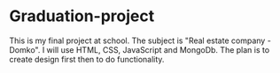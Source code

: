 # Graduation-project
This is my final project at school.
The subject is "Real estate company - Domko".
I will use HTML, CSS, JavaScript and MongoDb.
The plan is to create design first then to do functionality.
